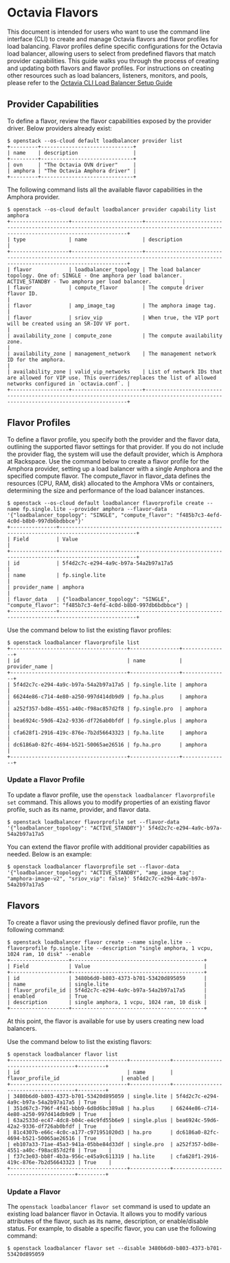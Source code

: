 # Octavia Flavors

This document is intended for users who want to use the command line interface (CLI) to create and manage Octavia flavors and flavor profiles for load balancing. Flavor profiles define specific configurations for the Octavia load balancer, allowing users to select from predefined flavors that match provider capabilities. This guide walks you through the process of creating and updating both flavors and flavor profiles. For instructions on creating other resources such as load balancers, listeners, monitors, and pools, please refer to the [Octavia CLI Load Balancer Setup Guide](https://docs.rackspacecloud.com/octavia-loadbalancer-setup-guide/)

## Provider Capabilities

To define a flavor, review the flavor capabilities exposed by the provider driver. Below providers already exist:
``` shell
$ openstack --os-cloud default loadbalancer provider list
+---------+------------------------------+
| name    | description                  |
+---------+------------------------------+
| ovn     | "The Octavia OVN driver"     |
| amphora | "The Octavia Amphora driver" |
+---------+------------------------------+
```

The following command lists all the available flavor capabilities in the Amphora provider.
``` shell
$ openstack --os-cloud default loadbalancer provider capability list amphora
+-------------------+-----------------------+--------------------------------------------------------------------------------------------------------------------------------------+
| type              | name                  | description                                                                                                                          |
+-------------------+-----------------------+--------------------------------------------------------------------------------------------------------------------------------------+
| flavor            | loadbalancer_topology | The load balancer topology. One of: SINGLE - One amphora per load balancer. ACTIVE_STANDBY - Two amphora per load balancer.          |
| flavor            | compute_flavor        | The compute driver flavor ID.                                                                                                        |
| flavor            | amp_image_tag         | The amphora image tag.                                                                                                               |
| flavor            | sriov_vip             | When true, the VIP port will be created using an SR-IOV VF port.                                                                     |
| availability_zone | compute_zone          | The compute availability zone.                                                                                                       |
| availability_zone | management_network    | The management network ID for the amphora.                                                                                           |
| availability_zone | valid_vip_networks    | List of network IDs that are allowed for VIP use. This overrides/replaces the list of allowed networks configured in `octavia.conf`. |
+-------------------+-----------------------+--------------------------------------------------------------------------------------------------------------------------------------+
```

## Flavor Profiles

To define a flavor profile, you specify both the provider and the flavor data, outlining the supported flavor settings for that provider. If you do not include the provider flag, the system will use the default provider, which is Amphora at Rackspace. Use the command below to create a flavor profile for the Amphora provider, setting up a load balancer with a single Amphora and the specified compute flavor. The compute_flavor in flavor_data defines the resources (CPU, RAM, disk) allocated to the Amphora VMs or containers, determining the size and performance of the load balancer instances.

``` shell
$ openstack --os-cloud default loadbalancer flavorprofile create --name fp.single.lite --provider amphora --flavor-data '{"loadbalancer_topology": "SINGLE", "compute_flavor": "f485b7c3-4efd-4c0d-b8b0-997db6bdbbce"}'
+---------------+-----------------------------------------------------------------------------------------------+
| Field         | Value                                                                                         |
+---------------+-----------------------------------------------------------------------------------------------+
| id            | 5f4d2c7c-e294-4a9c-b97a-54a2b97a17a5                                                          |
| name          | fp.single.lite                                                                                |
| provider_name | amphora                                                                                       |
| flavor_data   | {"loadbalancer_topology": "SINGLE", "compute_flavor": "f485b7c3-4efd-4c0d-b8b0-997db6bdbbce"} |
+---------------+-----------------------------------------------------------------------------------------------+
```

Use the command below to list the existing flavor profiles:
``` shell
$ openstack loadbalancer flavorprofile list
+--------------------------------------+----------------+---------------+
| id                                   | name           | provider_name |
+--------------------------------------+----------------+---------------+
| 5f4d2c7c-e294-4a9c-b97a-54a2b97a17a5 | fp.single.lite | amphora       |
| 66244e86-c714-4e80-a250-997d414db9d9 | fp.ha.plus     | amphora       |
| a252f357-bd8e-4551-a40c-f98ac857d2f8 | fp.single.pro  | amphora       |
| bea6924c-59d6-42a2-9336-df726ab0bfdf | fp.single.plus | amphora       |
| cfa628f1-2916-419c-876e-7b2d56643323 | fp.ha.lite     | amphora       |
| dc6186a0-82fc-4694-b521-50065ae26516 | fp.ha.pro      | amphora       |
+--------------------------------------+----------------+---------------+
```

### Update a Flavor Profile

To update a flavor profile, use the `openstack loadbalancer flavorprofile set` command. This allows you to modify properties of an existing flavor profile, such as its name, provider, and flavor data.
``` shell
$ openstack loadbalancer flavorprofile set --flavor-data '{"loadbalancer_topology": "ACTIVE_STANDBY"}' 5f4d2c7c-e294-4a9c-b97a-54a2b97a17a5
```

You can extend the flavor profile with additional provider capabilities as needed. Below is an example:
``` shell
$ openstack loadbalancer flavorprofile set --flavor-data '{"loadbalancer_topology": "ACTIVE_STANDBY", "amp_image_tag": "amphora-image-v2", "sriov_vip": false}' 5f4d2c7c-e294-4a9c-b97a-54a2b97a17a5
```

## Flavors

To create a flavor using the previously defined flavor profile, run the following command:
``` shell
$ openstack loadbalancer flavor create --name single.lite --flavorprofile fp.single.lite --description "single amphora, 1 vcpu, 1024 ram, 10 disk" --enable
+-------------------+-------------------------------------------+
| Field             | Value                                     |
+-------------------+-------------------------------------------+
| id                | 3480b6d0-b803-4373-b701-53420d895059      |
| name              | single.lite                               |
| flavor_profile_id | 5f4d2c7c-e294-4a9c-b97a-54a2b97a17a5      |
| enabled           | True                                      |
| description       | single amphora, 1 vcpu, 1024 ram, 10 disk |
+-------------------+-------------------------------------------+
```
At this point, the flavor is available for use by users creating new load balancers.

Use the command below to list the existing flavors:
``` shell
$ openstack loadbalancer flavor list
+--------------------------------------+-------------+--------------------------------------+---------+
| id                                   | name        | flavor_profile_id                    | enabled |
+--------------------------------------+-------------+--------------------------------------+---------+
| 3480b6d0-b803-4373-b701-53420d895059 | single.lite | 5f4d2c7c-e294-4a9c-b97a-54a2b97a17a5 | True    |
| 351d67c3-796f-4f41-bbb9-6d8d6bc389a8 | ha.plus     | 66244e86-c714-4e80-a250-997d414db9d9 | True    |
| 63a2533d-ec47-4dc8-b04c-e4c9fd55b6e9 | single.plus | bea6924c-59d6-42a2-9336-df726ab0bfdf | True    |
| 81c4307b-e66c-4c0c-a177-c971951020d3 | ha.pro      | dc6186a0-82fc-4694-b521-50065ae26516 | True    |
| eb107a33-71ae-45a3-941a-05bbe84d33df | single.pro  | a252f357-bd8e-4551-a40c-f98ac857d2f8 | True    |
| f37c3e03-bb8f-4b3a-956c-e45a9c611319 | ha.lite     | cfa628f1-2916-419c-876e-7b2d56643323 | True    |
+--------------------------------------+-------------+--------------------------------------+---------+
```

### Update a Flavor

The `openstack loadbalancer flavor set` command is used to update an existing load balancer flavor in Octavia. It allows you to modify various attributes of the flavor, such as its name, description, or enable/disable status. For example, to disable a specific flavor, you can use the following command:
``` shell
$ openstack loadbalancer flavor set --disable 3480b6d0-b803-4373-b701-53420d895059
```
